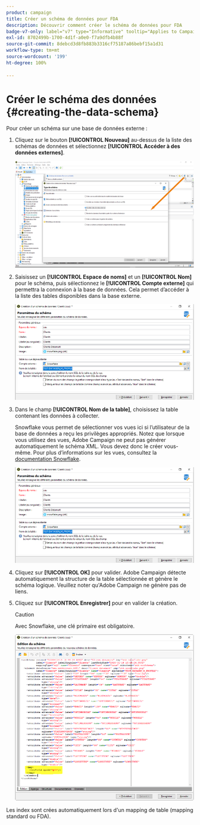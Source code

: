 ```yaml
---
product: campaign
title: Créer un schéma de données pour FDA
description: Découvrir comment créer le schéma de données pour FDA
badge-v7-only: label="v7" type="Informative" tooltip="Applies to Campaign Classic v7 only"
exl-id: 8702499b-1700-4d1f-a0e0-f7a9dfb4b88f
source-git-commit: 8debcd3d8fb883b3316cf75187a86bebf15a1d31
workflow-type: tm+mt
source-wordcount: '199'
ht-degree: 100%

---
```


# Créer le schéma des données {#creating-the-data-schema}



Pour créer un schéma sur une base de données externe :

1. Cliquez sur le bouton **[!UICONTROL Nouveau]** au-dessus de la liste des schémas de données et sélectionnez **[!UICONTROL Accéder à des données externes]**.

   ![](assets/wf_new_schema_fda.png)

1. Saisissez un **[!UICONTROL Espace de noms]** et un **[!UICONTROL Nom]** pour le schéma, puis sélectionnez le **[!UICONTROL Compte externe]** qui permettra la connexion à la base de données. Cela permet d’accéder à la liste des tables disponibles dans la base externe.

   ![](assets/wf_new_schema_select_table_fda.png)

1. Dans le champ **[!UICONTROL Nom de la table]**, choisissez la table contenant les données à collecter.

   Snowflake vous permet de sélectionner vos vues ici si l’utilisateur de la base de données a reçu les privilèges appropriés. Notez que lorsque vous utilisez des vues, Adobe Campaign ne peut pas générer automatiquement le schéma XML. Vous devez donc le créer vous-même. Pour plus d’informations sur les vues, consultez la [documentation Snowflake](https://docs.snowflake.com/fr/user-guide/views-introduction.html).

   ![](assets/wf_new_schema_select_table_fda.png)

1. Cliquez sur **[!UICONTROL OK]** pour valider. Adobe Campaign détecte automatiquement la structure de la table sélectionnée et génère le schéma logique. Veuillez noter qu&#39;Adobe Campaign ne génère pas de liens.

1. Cliquez sur **[!UICONTROL Enregistrer]** pour en valider la création.

   >[!CAUTION]
   >
   >Avec Snowflake, une clé primaire est obligatoire.

   ![](assets/wf_new_schema_generate_fda.png)

Les index sont crées automatiquement lors d&#39;un mapping de table (mapping standard ou FDA).
